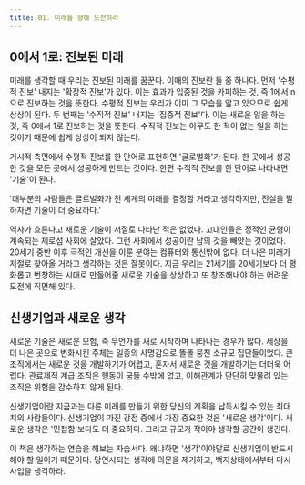 ```yaml
---
title: 01. 미래를 향해 도전하라
---
```


## 0에서 1로: 진보된 미래

미래를 생각할 때 우리는 진보된 미래를 꿈꾼다. 이때의 진보란 둘 중 하나다. 먼저 '수평적 진보' 내지는 '확장적 진보'가 있다. 이는 효과가 입증된 것을 카피하는 것, 즉 1에서 n으로 진보하는 것을 뜻한다. 수평적 진보는 우리가 이미 그 모습을 알고 있으므로 쉽게 상상이 된다. 두 번째는 '수직적 진보' 내지는 '집중적 진보'다. 이는 새로운 일을 하는 것, 즉 0에서 1로 진보하는 것을 뜻한다. 수직적 진보는 아무도 한 적이 없는 일을 하는 것이기 때문에 쉽게 상상이 되지 않는다.

거시적 측면에서 수평적 진보를 한 단어로 표현하면 '글로벌화'가 된다. 한 곳에서 성공한 것을 모든 곳에서 성공하게 만드는 것이다. 한편 수직적 진보를 한 단어로 나타내면 '기술'이 된다.

'대부분의 사람들은 글로벌화가 전 세계의 미래를 결정할 거라고 생각하지만, 진실을 말하자면 기술이 더 중요하다.'

역사가 흐른다고 새로운 기술이 저절로 나타난 적은 없었다. 고대인들은 정적인 균형이 계속되는 제로섬 사회에 살았다. 그런 사회에서 성공이란 남의 것을 빼앗는 것이었다. 20세기 중반 이후 극적인 개선을 이룬 분야는 컴퓨터와 통신밖에 없다. 더 나은 미래가 저절로 찾아올 거라고 생각하는 것은 잘못이다. 지금 우리는 21세기를 20세기보다 더 평화롭고 번창하는 시대로 만들어줄 새로운 기술을 상상하고 또 창조해내야 하는 어려운 도전에 직면해 있다.

## 신생기업과 새로운 생각

새로운 기술은 새로운 모험, 즉 무언가를 새로 시작하며 나타나는 경우가 많다. 세상을 더 나은 곳으로 변화시킨 주체는 일종의 사명감으로 똘똘 뭉친 소규모 집단들이었다. 큰 조직에서는 새로운 것을 개발하기가 어렵고, 혼자서 새로운 것을 개발하기는 더더욱 어렵다. 관료제적 계급 조직은 행동이 굼뜰 수밖에 없고, 이해관계가 단단히 맞물려 있는 조직은 위험을 감수하지 않게 된다.

신생기업이란 지금과는 다른 미래를 만들기 위한 당신의 계획을 납득시킬 수 있는 최대치의 사람들이다. 신생기업이 가진 강점 중에서 가장 중요한 것은 '새로운 생각'이다. 새로운 생각은 '민첩함'보다도 더 중요하다. 그리고 규모가 작아야 생각할 공간이 생긴다. 

이 책은 생각하는 연습을 해보는 자습서다. 왜냐하면 '생각'이야말로 신생기업이 반드시 해야 할 일이기 때문이다. 당연시되는 생각에 의문을 제기하고, 백지상태에서부터 다시 사업을 생각하라.